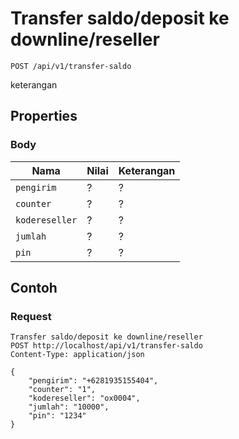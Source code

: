 # Transfer saldo/deposit ke downline/reseller
```http
POST /api/v1/transfer-saldo
```
keterangan
## Properties
### Body
Nama  | Nilai | Keterangan
--- | --- | ---
<code>pengirim</code> | ? | ?
<code>counter</code> | ? | ?
<code>kodereseller</code> | ? | ?
<code>jumlah</code> | ? | ?
<code>pin</code> | ? | ?

## Contoh

### Request
```http
Transfer saldo/deposit ke downline/reseller
POST http://localhost/api/v1/transfer-saldo
Content-Type: application/json

{
    "pengirim": "+6281935155404",
    "counter": "1",
    "kodereseller": "ox0004",
    "jumlah": "10000",
    "pin": "1234"
}
```
